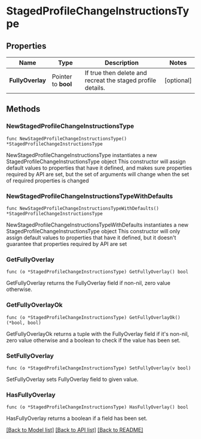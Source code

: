 # StagedProfileChangeInstructionsType

## Properties

Name | Type | Description | Notes
------------ | ------------- | ------------- | -------------
**FullyOverlay** | Pointer to **bool** | If true then delete and recreat the staged profile details. | [optional] 

## Methods

### NewStagedProfileChangeInstructionsType

`func NewStagedProfileChangeInstructionsType() *StagedProfileChangeInstructionsType`

NewStagedProfileChangeInstructionsType instantiates a new StagedProfileChangeInstructionsType object
This constructor will assign default values to properties that have it defined,
and makes sure properties required by API are set, but the set of arguments
will change when the set of required properties is changed

### NewStagedProfileChangeInstructionsTypeWithDefaults

`func NewStagedProfileChangeInstructionsTypeWithDefaults() *StagedProfileChangeInstructionsType`

NewStagedProfileChangeInstructionsTypeWithDefaults instantiates a new StagedProfileChangeInstructionsType object
This constructor will only assign default values to properties that have it defined,
but it doesn't guarantee that properties required by API are set

### GetFullyOverlay

`func (o *StagedProfileChangeInstructionsType) GetFullyOverlay() bool`

GetFullyOverlay returns the FullyOverlay field if non-nil, zero value otherwise.

### GetFullyOverlayOk

`func (o *StagedProfileChangeInstructionsType) GetFullyOverlayOk() (*bool, bool)`

GetFullyOverlayOk returns a tuple with the FullyOverlay field if it's non-nil, zero value otherwise
and a boolean to check if the value has been set.

### SetFullyOverlay

`func (o *StagedProfileChangeInstructionsType) SetFullyOverlay(v bool)`

SetFullyOverlay sets FullyOverlay field to given value.

### HasFullyOverlay

`func (o *StagedProfileChangeInstructionsType) HasFullyOverlay() bool`

HasFullyOverlay returns a boolean if a field has been set.


[[Back to Model list]](../README.md#documentation-for-models) [[Back to API list]](../README.md#documentation-for-api-endpoints) [[Back to README]](../README.md)


